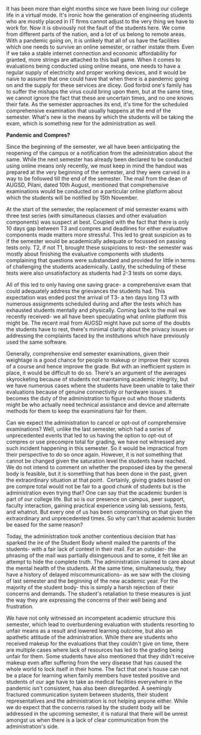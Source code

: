 <p><!-- wp:paragraph --></p>
<p>It has been more than eight months since we have been living our college life in a virtual mode. It's ironic how the generation of engineering students who are mostly placed in IT firms cannot adjust to the very thing we have to work for. Now it is obviously not the fault of the students here. We come from different parts of the nation, and a lot of us belong to remote areas. With a pandemic going on, it is unlikely that all of us have the facilities which one needs to survive an online semester, or rather instate them. Even if we take a stable internet connection and economic affordability for granted, more strings are attached to this ball game. When it comes to evaluations being conducted using online means, one needs to have a regular supply of electricity and proper working devices, and it would be naive to assume that one could have that when there is a pandemic going on and the supply for these services are dicey. God forbid one's family has to suffer the mishaps the virus could bring upon them, but at the same time, we cannot ignore the fact that these are uncertain times, and no one knows their fate. As the semester approaches its end, it's time for the scheduled comprehensive examination that usually happens at the end of the semester. What's new is the means by which the students will be taking the exam, which is something new for the administration as well.&nbsp;</p>
<p><!-- /wp:paragraph --></p>
<p><!-- wp:paragraph --></p>
<p><strong>Pandemic and Compres?</strong></p>
<p><!-- /wp:paragraph --></p>
<p><!-- wp:paragraph --></p>
<p>Since the beginning of the semester, we all have been anticipating the reopening of the campus or a notification from the administration about the same. While the next semester has already been declared to be conducted using online means only recently, we must keep in mind the handout was prepared at the very beginning of the semester, and they were carved in a way to be followed till the end of the semester. The mail from the dean of AUGSD, Pilani, dated 10th August, mentioned that comprehensive examinations would be conducted on a particular online platform about which the students will be notified by 15th November.</p>
<p><!-- /wp:paragraph --></p>
<p><!-- wp:paragraph --></p>
<p>At the start of the semester, the replacement of mid semester exams with three test series (with simultaneous classes and other evaluation components) was suspect at best. Coupled with the fact that there is only 10 days gap between T3 and compres and deadlines for either evaluative components made matters more stressful. This led to great suspicion as to if the semester would be academically adequate or focussed on passing tests only. T2, if not T1, brought these suspicions to rest- the semester was mostly about finishing the evaluative components with students complaining that questions were substandard and provided for little in terms of challenging the students academically. Lastly, the scheduling of these tests were also unsatisfactory as students had 2-3 tests on some days.</p>
<p><!-- /wp:paragraph --></p>
<p><!-- wp:paragraph --></p>
<p>All of this led to only having one saving grace- a comprehensive exam that could adequately address the grievances the students had. This expectation was ended post the arrival of T3- a ten days long T3 with numerous assignments scheduled during and after the tests which has exhausted students mentally and physically. Coming back to the mail we recently received- we all have been speculating what online platform this might be. The recent mail from AUGSD might have put some of the doubts the students have to rest, there's minimal clarity about the privacy issues or addressing the complaints faced by the institutions which have previously used the same software. </p>
<p><!-- /wp:paragraph --></p>
<p><!-- wp:paragraph --></p>
<p>Generally, comprehensive end semester examinations, given their weightage is a good chance for people to makeup or improve their scores of a course and hence improve the grade. But with an inefficient system in place, it would be difficult to do so. There's an argument of the averages skyrocketing because of students not maintaining academic integrity, but we have numerous cases where the students have been unable to take their evaluations because of genuine connectivity or hardware issues. It becomes the duty of the administration to figure out who those students might be who actually need technical assistance and device and alternate methods for them to keep the examinations fair for them.&nbsp;</p>
<p><!-- /wp:paragraph --></p>
<p><!-- wp:paragraph --></p>
<p>Can we expect the administration to cancel or opt-out of comprehensive examinations? Well, unlike the last semester, which had a series of unprecedented events that led to us having the option to opt-out of compres or use precompre total for grading, we have not witnessed any such incident happening in this semester. So it would be impractical from their perspective to do so once again. However, it is not something that cannot be changed given the saturation level the students have reached. We do not intend to comment on whether the proposed idea by the general body is feasible, but it is something that has been done in the past, given the extraordinary situation at that point.  Certainly, giving grades based on pre compre total would not be fair to a good chunk of students but is the administration even trying that? One can say that the academic burden is part of our college life. But so is our presence on campus, peer support, faculty interaction, gaining practical experience using lab sessions, fests, and whatnot. But every one of us has been compromising on that given the extraordinary and unprecedented times. So why can't that academic burden be eased for the same reason?</p>
<p><!-- /wp:paragraph --></p>
<p><!-- wp:paragraph --></p>
<p>Today, the administration took another contentious decision that has sparked the ire of the Student Body whenit mailed the parents of the students- with a fair lack of context in their mail. For an outsider- the phrasing of the mail was partially disingenuous and to some, it felt like an attempt to hide the complete truth. The administration claimed to care about the mental health of the students. At the same time, simultaneously, they have a history of delayed miscommunications- as we saw with the closing of last semester and the beginning of the new academic year. For the majority of the student body- this is simply a harsh rejection of their concerns and demands. The student's retaliation to these measures is just the way they are expressing the concerns of their well being and frustration.&nbsp;</p>
<p><!-- /wp:paragraph --></p>
<p><!-- wp:paragraph --></p>
<p>We have not only witnessed an incompetent academic structure this semester, which lead to overburdening evaluation with students resorting to unfair means as a result and lowered learning outcome, but also an apathetic attitude of the administration. While there are students who received makeup for the evaluations that they couldn't give on time, there are multiple cases where lack of resources has led to the grading being unfair for them. Some students have also mentioned that they didn't receive makeup even after suffering from the very disease that has caused the whole world to lock itself in their home. The fact that one's house can not be a place for learning when family members have tested positive and students of our age have to take as medical facilities everywhere in the pandemic isn't consistent, has also been disregarded. A seemingly fractured communication system between students, their student representatives and the administration is not helping anyone either. While we do expect that the concerns raised by the student body will be addressed in the upcoming semester, it is natural that there will be unrest amongst us when there is a lack of clear communication from the administration's side.&nbsp;</p>
<p><!-- /wp:paragraph --></p>
